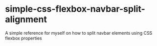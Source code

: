 # simple-css-flexbox-navbar-split-alignment

A simple reference for myself on how to split navbar elements using CSS flexbox properties
